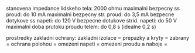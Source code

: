 stanovena impedance lidskeho tela: 2000 ohmu
maximalni bezpecny ss proud: do 10 mA
maximalni bezpecny str. proud: do 3,5 mA
bezpecne dotykove ss napeti: do 120 V
bezpecne dotukove strid. napeti: do 50 V
maximalni doba prutoku proudu telem: do 0,8 s (idealne 0,2 s)

prostredky zakladni ochrany:
zakladni izolace =
prepazky a kryty =
zabrany =
ochrana polohou =
omezeni napeti =
omezeni proudu a naboje =